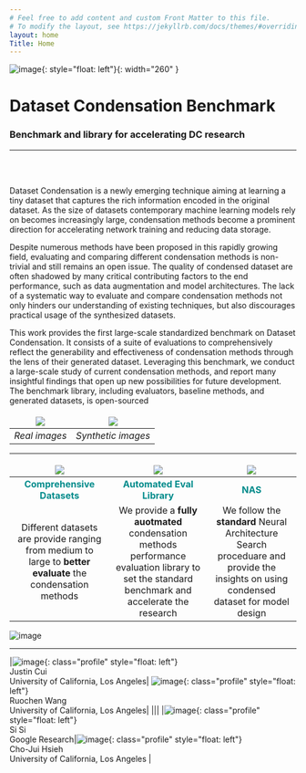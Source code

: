 ```yaml
---
# Feel free to add content and custom Front Matter to this file.
# To modify the layout, see https://jekyllrb.com/docs/themes/#overriding-theme-defaults
layout: home
Title: Home
---
```


![image](/assets/campus-logo.png){: style="float: left"}{: width="260" }  
# Dataset Condensation Benchmark
### Benchmark and library for accelerating DC research  


***

 
<br> 
<br>   





Dataset Condensation is a newly emerging technique aiming at learning a tiny dataset that captures the rich information encoded in the original dataset. As the size of datasets contemporary machine learning models rely on becomes increasingly large, condensation methods become a prominent direction for accelerating network training and reducing data storage. 

Despite numerous methods have been proposed in this rapidly growing field, evaluating and comparing different condensation methods is non-trivial and still remains an open issue. 
The quality of condensed dataset are often shadowed by many critical contributing factors to the end performance, such as data augmentation and model architectures. The lack of a systematic way to evaluate and compare condensation methods not only hinders our understanding of existing techniques, but also discourages practical usage of the synthesized datasets. 

This work provides the first large-scale standardized benchmark on Dataset Condensation. It consists of a suite of evaluations to comprehensively reflect the generability and effectiveness of condensation methods through the lens of their generated dataset. Leveraging this benchmark, we conduct a large-scale study of current condensation methods, and report many insightful findings that open up new possibilities for future development. The benchmark library, including evaluators, baseline methods, and generated datasets, is open-sourced 

|![](/assets/random.png) | ![](/assets/synthetic.png)|
|:--:|:--:|
|*Real images* | *Synthetic images* |


***

|![](/assets/database.png) | ![](/assets/speed.png) | ![](/assets/search.png)|
|:--:|:-------:|:--:|
|<span style="color:rgb(0, 139, 139);">**Comprehensive Datasets**</span>|<span style="color:rgb(0, 139, 139);">**Automated Eval Library**</span>|<span style="color:rgb(0, 139, 139);">**NAS**</span>|
Different datasets are provide ranging from medium to large to **better evaluate** the condensation methods| We provide a **fully auotmated** condensation methods performance evaluation library to set the standard benchmark and accelerate the research|We follow the **standard** Neural Architecture Search proceduare and provide the insights on using condensed dataset for model design|


![image](/assets/code.png)

***
<style>
    .profile {
        width: 100px;
        height: 100px;
        object-fit: cover;
        border-radius: 50%;
    }
    td, th {
   border: none!important;
}
</style>


|![image](/assets/justin.jpeg){: class="profile" style="float: left"} <br>Justin Cui<br>University of California, Los Angeles| ![image](/assets/ruochen.jpeg){: class="profile" style="float: left"} <br>Ruochen Wang<br>University of California, Los Angeles|
|||
|![image](/assets/sisi.jpeg){: class="profile" style="float: left"} <br>Si Si<br>Google Research|![image](/assets/cho.jpeg){: class="profile" style="float: left"} <br>Cho-Jui Hsieh<br>University of California, Los Angeles |